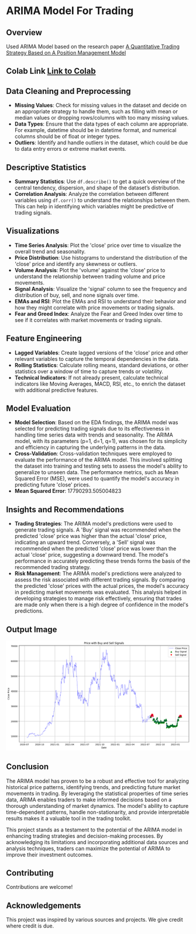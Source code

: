 # ARIMA Model For Trading

## Overview

Used ARIMA Model based on the research paper [A Quantitative Trading Strategy Based on A Position Management Model 
](https://github.com/HarshRajGithub/ARIMA-Model-For-Trading/blob/main/A%20Quantitative%20Trading%20Strategy%20Based%20on%20A%20Position.pdf)

## Colab Link [Link to Colab](https://colab.research.google.com/drive/17EH1tz9l_zUMV-t2Qyq18zfLgGh2Smcz?usp=sharing)

## Data Cleaning and Preprocessing

- **Missing Values**: Check for missing values in the dataset and decide on an appropriate strategy to handle them, such as filling with mean or median values or dropping rows/columns with too many missing values.
- **Data Types**: Ensure that the data types of each column are appropriate. For example, datetime should be in datetime format, and numerical columns should be of float or integer types.
- **Outliers**: Identify and handle outliers in the dataset, which could be due to data entry errors or extreme market events.

## Descriptive Statistics

- **Summary Statistics**: Use `df.describe()` to get a quick overview of the central tendency, dispersion, and shape of the dataset’s distribution.
- **Correlation Analysis**: Analyze the correlation between different variables using `df.corr()` to understand the relationships between them. This can help in identifying which variables might be predictive of trading signals.

## Visualizations

- **Time Series Analysis**: Plot the 'close' price over time to visualize the overall trend and seasonality.
- **Price Distribution**: Use histograms to understand the distribution of the 'close' price and identify any skewness or outliers.
- **Volume Analysis**: Plot the 'volume' against the 'close' price to understand the relationship between trading volume and price movements.
- **Signal Analysis**: Visualize the 'signal' column to see the frequency and distribution of buy, sell, and none signals over time.
- **EMAs and RSI**: Plot the EMAs and RSI to understand their behavior and how they might correlate with price movements or trading signals.
- **Fear and Greed Index**: Analyze the Fear and Greed Index over time to see if it correlates with market movements or trading signals.

## Feature Engineering

- **Lagged Variables**: Create lagged versions of the 'close' price and other relevant variables to capture the temporal dependencies in the data.
- **Rolling Statistics**: Calculate rolling means, standard deviations, or other statistics over a window of time to capture trends or volatility.
- **Technical Indicators**: If not already present, calculate technical indicators like Moving Averages, MACD, RSI, etc., to enrich the dataset with additional predictive features.

## Model Evaluation

- **Model Selection**: Based on the EDA findings, the ARIMA model was selected for predicting trading signals due to its effectiveness in handling time series data with trends and seasonality. The ARIMA model, with its parameters (p=1, d=1, q=1), was chosen for its simplicity and efficiency in capturing the underlying patterns in the data.
- **Cross-Validation**: Cross-validation techniques were employed to evaluate the performance of the ARIMA model. This involved splitting the dataset into training and testing sets to assess the model's ability to generalize to unseen data. The performance metrics, such as  Mean Squared Error (MSE), were used to quantify the model's accuracy in predicting future 'close' prices.
- **Mean Squared Error**: 17790293.505004823

## Insights and Recommendations

- **Trading Strategies**: The ARIMA model's predictions were used to generate trading signals. A 'Buy' signal was recommended when the predicted 'close' price was higher than the actual 'close' price, indicating an upward trend. Conversely, a 'Sell' signal was recommended when the predicted 'close' price was lower than the actual 'close' price, suggesting a downward trend. The model's performance in accurately predicting these trends forms the basis of the recommended trading strategy.
- **Risk Management**: The ARIMA model's predictions were analyzed to assess the risk associated with different trading signals. By comparing the predicted 'close' prices with the actual prices, the model's accuracy in predicting market movements was evaluated. This analysis helped in developing strategies to manage risk effectively, ensuring that trades are made only when there is a high degree of confidence in the model's predictions.

## Output Image
![Output Image](https://github.com/HarshRajGithub/ARIMA-Model-For-Trading/blob/main/Images%20Quant%20Trading%20APP/outputWithBuyandSellPositionpng.png)

## Conclusion

The ARIMA model has proven to be a robust and effective tool for analyzing historical price patterns, identifying trends, and predicting future market movements in trading. By leveraging the statistical properties of time series data, ARIMA enables traders to make informed decisions based on a thorough understanding of market dynamics. The model's ability to capture time-dependent patterns, handle non-stationarity, and provide interpretable results makes it a valuable tool in the trading toolkit.

This project stands as a testament to the potential of the ARIMA model in enhancing trading strategies and decision-making processes. By acknowledging its limitations and incorporating additional data sources and analysis techniques, traders can maximize the potential of ARIMA to improve their investment outcomes.

## Contributing

Contributions are welcome!

## Acknowledgements

This project was inspired by various sources and projects. We give credit where credit is due.

